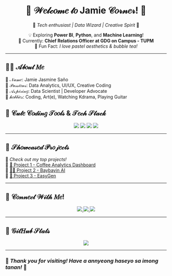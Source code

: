 <!-- Cute Header -->
<div align="center">
  
  # 🌸 𝒲𝑒𝓁𝒸𝑜𝓂𝑒 𝓉𝑜 Jamie 𝒞𝑜𝓇𝓃𝑒𝓇! 🌸  
  🎀 *Tech enthusiast | Data Wizard | Creative Spirit* 🎀  

  💡 Exploring **Power BI**, **Python**, and **Machine Learning**!  
  🎯 Currently: **Chief Relations Officer at GDG on Campus - TUPM**  
  🍰 Fun Fact: *I love pastel aesthetics & bubble tea!*  
</div>

---

## 🐻‍❄️ 𝒜𝒷𝑜𝓊𝓉 𝑀𝑒  
  🎀 𝒩𝒶𝓂𝑒: Jamie Jasmine Saño<br>
  🐾 𝒫𝒶𝓈𝓈𝒾𝑜𝓃𝓈: Data Analytics, UI/UX, Creative Coding<br>
  🌈 𝒜𝓈𝓅𝒾𝓇𝒾𝓃𝑔: Data Scientist | Developer Advocate<br>
  🍓 𝒽𝑜𝒷𝒷𝒾𝑒𝓈: Coding, Art(e), Watching Kdrama, Playing Guitar<br>

## 🎨 **𝒞𝓊𝓉𝑒 𝒞𝑜𝒹𝒾𝓃𝑔 𝒯𝑜𝑜𝓁𝓈 & 𝒯𝑒𝒸𝒽 𝒮𝓉𝒶𝒸𝓀**
<p align="center">
  <img src="https://img.shields.io/badge/Python-F7DF1E?style=for-the-badge&logo=python&logoColor=3776AB"/>
  <img src="https://img.shields.io/badge/Power%20BI-F2C811?style=for-the-badge&logo=power-bi&logoColor=black"/>
  <img src="https://img.shields.io/badge/SQL-4479A1?style=for-the-badge&logo=postgresql&logoColor=white"/>
  <img src="https://img.shields.io/badge/JavaScript-F7DF1E?style=for-the-badge&logo=javascript&logoColor=black"/>
</p>

---

## 🍰 **𝒮𝒽𝑜𝓌𝒸𝒶𝓈𝑒𝒹 𝒫𝓇𝑜𝒿𝑒𝒸𝓉𝓈**
🎀 *Check out my top projects!*  
🔹 [🌸 Project 1 - Coffee Analytics Dashboard](#)  
🔹 [🐻‍❄️ Project 2 - Baybayin AI](#)  
🔹 [🍓 Project 3 - EasyGen](#)  

---

## 🧸 **𝒞𝑜𝓃𝓃𝑒𝒸𝓉 𝒲𝒾𝓉𝒽 𝑀𝑒!**
<p align="center">
  <a href="https://www.linkedin.com/in/jamiesano-/">
    <img src="https://img.shields.io/badge/LinkedIn-Profile-blue?style=for-the-badge&logo=linkedin"/>
  </a>
  <a href="your-portfolio-url">
    <img src="https://img.shields.io/badge/Portfolio-Website-orange?style=for-the-badge&logo=github"/>
  </a>
  <a href="sano.jamiejasmined@gmail.com">
    <img src="https://img.shields.io/badge/Email-Contact-red?style=for-the-badge&logo=gmail"/>
  </a>
</p>

---

## 🌈 **𝒢𝒾𝓉𝐻𝓊𝒷 𝒮𝓉𝒶𝓉𝓈**
<p align="center">
  <img src="https://github-readme-stats.vercel.app/api?username=your-github-username&show_icons=true&theme=tokyonight&icon_color=FF69B4&title_color=ffb6c1&text_color=ffffff&bg_color=DEG,C1C1FF,FFC1CC"/>
</p>

---

### 🌸 *Thank you for visiting! Have a annyeong haseyo sa imong tanan!* 🌸
